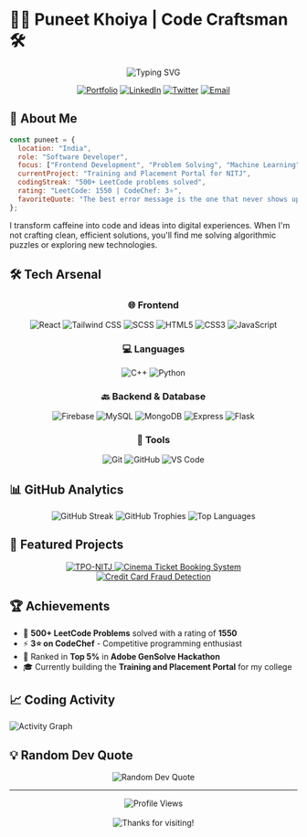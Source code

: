 # 👨‍💻 Puneet Khoiya | Code Craftsman 🛠️

<div align="center">
  <img src="https://readme-typing-svg.herokuapp.com?font=Fira+Code&size=32&duration=3000&pause=1000&color=58A6FF&center=true&vCenter=true&width=600&lines=Frontend+Developer;C%2B%2B+Enthusiast;Problem+Solver;Machine+Learning+Explorer" alt="Typing SVG" />
</div>

<p align="center">
  <a href="https://puneetkhoiya.dev"><img src="https://img.shields.io/badge/Portfolio-58A6FF?style=for-the-badge&logo=Google-Chrome&logoColor=white" alt="Portfolio" /></a>
  <a href="https://www.linkedin.com/in/puneet-khoiya-bnl8"><img src="https://img.shields.io/badge/LinkedIn-0077B5?style=for-the-badge&logo=linkedin&logoColor=white" alt="LinkedIn" /></a>
  <a href="https://x.com/khoiya_puneet30"><img src="https://img.shields.io/badge/Twitter-1DA1F2?style=for-the-badge&logo=twitter&logoColor=white" alt="Twitter" /></a>
  <a href="mailto:khoiyapuneet30@gmail.com"><img src="https://img.shields.io/badge/Email-D14836?style=for-the-badge&logo=gmail&logoColor=white" alt="Email" /></a>
</p>

## 🌟 About Me

```javascript
const puneet = {
  location: "India",
  role: "Software Developer",
  focus: ["Frontend Development", "Problem Solving", "Machine Learning"],
  currentProject: "Training and Placement Portal for NITJ",
  codingStreak: "500+ LeetCode problems solved",
  rating: "LeetCode: 1550 | CodeChef: 3⭐",
  favoriteQuote: "The best error message is the one that never shows up."
};
```

I transform caffeine into code and ideas into digital experiences. When I'm not crafting clean, efficient solutions, you'll find me solving algorithmic puzzles or exploring new technologies.

## 🛠️ Tech Arsenal

<div align="center">
  
  ### 🌐 Frontend
  ![React](https://img.shields.io/badge/React-20232A?style=for-the-badge&logo=react&logoColor=61DAFB)
  ![Tailwind CSS](https://img.shields.io/badge/Tailwind_CSS-38B2AC?style=for-the-badge&logo=tailwind-css&logoColor=white)
  ![SCSS](https://img.shields.io/badge/SCSS-CC6699?style=for-the-badge&logo=sass&logoColor=white)
  ![HTML5](https://img.shields.io/badge/HTML5-E34F26?style=for-the-badge&logo=html5&logoColor=white)
  ![CSS3](https://img.shields.io/badge/CSS3-1572B6?style=for-the-badge&logo=css3&logoColor=white)
  ![JavaScript](https://img.shields.io/badge/JavaScript-F7DF1E?style=for-the-badge&logo=javascript&logoColor=black)
  
  ### 💻 Languages
  ![C++](https://img.shields.io/badge/C++-00599C?style=for-the-badge&logo=cplusplus&logoColor=white)
  ![Python](https://img.shields.io/badge/Python-3776AB?style=for-the-badge&logo=python&logoColor=white)
  
  ### 🔙 Backend & Database
  ![Firebase](https://img.shields.io/badge/Firebase-FFCA28?style=for-the-badge&logo=firebase&logoColor=black)
  ![MySQL](https://img.shields.io/badge/MySQL-4479A1?style=for-the-badge&logo=mysql&logoColor=white)
  ![MongoDB](https://img.shields.io/badge/MongoDB-47A248?style=for-the-badge&logo=mongodb&logoColor=white)
  ![Express](https://img.shields.io/badge/Express-000000?style=for-the-badge&logo=express&logoColor=white)
  ![Flask](https://img.shields.io/badge/Flask-000000?style=for-the-badge&logo=flask&logoColor=white)
  
  ### 🧰 Tools
  ![Git](https://img.shields.io/badge/Git-F05032?style=for-the-badge&logo=git&logoColor=white)
  ![GitHub](https://img.shields.io/badge/GitHub-181717?style=for-the-badge&logo=github&logoColor=white)
  ![VS Code](https://img.shields.io/badge/VS_Code-007ACC?style=for-the-badge&logo=visual-studio-code&logoColor=white)
</div>

## 📊 GitHub Analytics

<div align="center">
  <img src="https://github-readme-streak-stats.herokuapp.com/?user=Puneet-Khoiya30&theme=tokyonight&hide_border=true" alt="GitHub Streak" />
  
  <img src="https://github-profile-trophy.vercel.app/?username=Puneet-Khoiya30&theme=tokyonight&no-frame=true&column=7" alt="GitHub Trophies" />
  
  <img src="https://github-readme-stats.vercel.app/api/top-langs/?username=Puneet-Khoiya30&layout=compact&theme=tokyonight&hide_border=true" alt="Top Languages" />
</div>

## 🚀 Featured Projects

<div align="center">
  <a href="https://github.com/Puneet-Khoiya30/TPO-NITJ">
    <img src="https://github-readme-stats.vercel.app/api/pin/?username=Puneet-Khoiya30&repo=TPO-NITJ&theme=tokyonight&hide_border=true" alt="TPO-NITJ" />
  </a>
  <a href="https://github.com/Puneet-Khoiya30/Online-Cinema-Ticket-Booking-System-">
    <img src="https://github-readme-stats.vercel.app/api/pin/?username=Puneet-Khoiya30&repo=Online-Cinema-Ticket-Booking-System-&theme=tokyonight&hide_border=true" alt="Cinema Ticket Booking System" />
  </a>
  <a href="https://github.com/Puneet-Khoiya30/creditcard_fraud_detection">
    <img src="https://github-readme-stats.vercel.app/api/pin/?username=Puneet-Khoiya30&repo=creditcard_fraud_detection&theme=tokyonight&hide_border=true" alt="Credit Card Fraud Detection" />
  </a>
</div>

## 🏆 Achievements

- 🎯 **500+ LeetCode Problems** solved with a rating of **1550**
- ⚡ **3⭐ on CodeChef** - Competitive programming enthusiast
- 🏅 Ranked in **Top 5%** in **Adobe GenSolve Hackathon**
- 🎓 Currently building the **Training and Placement Portal** for my college

## 📈 Coding Activity

<img src="https://github-readme-activity-graph.vercel.app/graph?username=Puneet-Khoiya30&theme=tokyo-night&hide_border=true" alt="Activity Graph" />

## 💡 Random Dev Quote

<div align="center">
  <img src="https://quotes-github-readme.vercel.app/api?type=horizontal&theme=tokyonight" alt="Random Dev Quote" />
</div>

---

<div align="center">
  <img src="https://komarev.com/ghpvc/?username=Puneet-Khoiya30&style=flat-square&color=58A6FF" alt="Profile Views" />
  <br><br>
  <img src="https://img.shields.io/badge/Thanks_for_visiting!-58A6FF?style=for-the-badge" alt="Thanks for visiting!" />
</div>

<!-- Credits: Made with ❤️ by Puneet Khoiya -->
